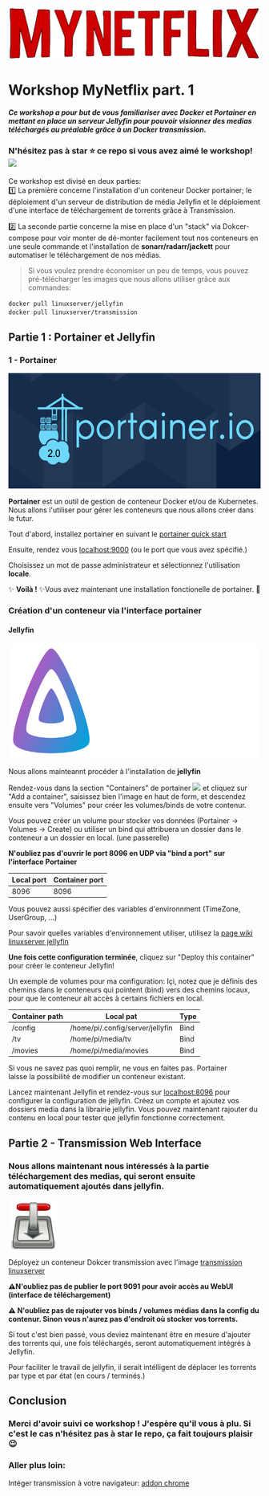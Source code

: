 ![](assets/mynetflix.png)

# Workshop MyNetflix part. 1

#### *Ce workshop a pour but de vous familiariser avec Docker et Portainer en mettant en place un serveur Jellyfin pour pouvoir visionner des medias téléchargés au préalable grâce à un Docker transmission.*

### **N'hésitez pas à star ⭐ ce repo si vous avez aimé le workshop!** ![](https://img.shields.io/github/stars/ajnart/mynetflix-part1?label=%E2%AD%90&style=for-the-badge?branch=master&kill_cache=1")

Ce workshop est divisé en deux parties:  
1️⃣ La première concerne l'installation d'un conteneur Docker portainer; le déploiement d'un serveur de distribution de média Jellyfin et le déploiement d'une interface de téléchargement de torrents grâce à Transmission.

2️⃣ La seconde partie concerne la mise en place d'un "stack" via Dokcer-compose pour voir monter de dé-monter facilement tout nos conteneurs en une seule commande et l'installation de **sonarr/radarr/jackett** pour automatiser le téléchargement de nos médias.

>Si vous voulez prendre économiser un peu de temps, vous pouvez pré-télécharger les images que nous allons utiliser grâce aux commandes:

``docker pull linuxserver/jellyfin``  
``docker pull linuxserver/transmission``  

## Partie 1 : Portainer et Jellyfin
### 1 - Portainer
<img src="assets/portainerlogo.png" width="562" height="230">

**Portainer** est un outil de gestion de conteneur Docker et/ou de Kubernetes. Nous allons l'utiliser pour gérer les conteneurs que nous allons créer dans le futur.

Tout d'abord, installez portainer en suivant le [portainer quick start](https://documentation.portainer.io/v2.0/deploy/ceinstalldocker/)

Ensuite, rendez vous [localhost:9000](http://localhost:9000) (ou le port que vous avez spécifié.)

Choisissez un mot de passe administrateur et sélectionnez l'utilisation **locale**.

✨ **Voilà !** ✨Vous avez maintenant une installation fonctionelle de portainer. 🐋

### Création d'un conteneur via l'interface portainer
#### Jellyfin
<img src="assets/jellyfin.svg" width="562" height="230">

Nous allons mainteannt procéder à l'installation de **jellyfin**

Rendez-vous dans la section "Containers" de portainer ![](assets/containers.png)
et cliquez sur "Add a container", saisissez bien l'image en haut de form, et descendez ensuite vers "Volumes" pour créer les volumes/binds de votre contenur.


Vous pouvez créer un volume pour stocker vos données (Portainer -> Volumes -> Create)
ou utiliser un bind qui attribuera un dossier dans le conteneur a un dossier en local. (une passerelle)

**N'oubliez pas d'ouvrir le port 8096 en UDP via "bind a port" sur l'interface Portainer**


| Local port   | Container port |
|--------------|----------------|
| 8096         | 8096           |


Vous pouvez aussi spécifier des variables d'environnment (TimeZone, UserGroup, ...)

Pour savoir quelles variables d'environnement utiliser, utilisez la [page wiki linuxserver jellyfin](https://hub.docker.com/r/linuxserver/jellyfin)

**Une fois cette configuration terminée**, cliquez sur "Deploy this container" pour créer le conteneur Jellyfin!


Un exemple de volumes pour ma configuration: 
Içi, notez que je définis des chemins dans le conteneurs qui pointent (bind) vers des chemins locaux, pour que le conteneur ait accès à certains fichiers en local.

| Container path       |  Local pat                             | Type
|----------------------|----------------------------------------|------
| /config              | /home/pi/.config/server/jellyfin       | Bind
| /tv                  | /home/pi/media/tv                      | Bind
| /movies              | /home/pi/media/movies                  | Bind

Si vous ne savez pas quoi remplir, ne vous en faites pas. Portainer laisse la possibilité de modifier un conteneur existant.

Lancez maintenant Jellyfin et rendez-vous sur [localhost:8096](http://localhost:8096) pour configurer la configuration de jellyfin. Créez un compte et ajoutez vos dossiers media dans la librairie jellyfin. 
Vous pouvez maintenant rajouter du contenu en local pour tester que jellyfin fonctionne correctement.

## Partie 2 - Transmission Web Interface
### Nous allons maintenant nous intéressés à la partie téléchargement des medias, qui seront ensuite automatiquement ajoutés dans jellyfin.

<img src="assets/transmission.png" width="100" height="100"> 

Déployez un conteneur Dokcer transmission avec l'image [transmission linuxserver](https://hub.docker.com/r/linuxserver/transmission)

**⚠N'oubliez pas de publier le port 9091 pour avoir accès au WebUI (interface de téléchargement)**

**⚠ N'oubliez pas de rajouter vos binds / volumes médias dans la config du contenur. Sinon vous n'aurez pas d'endroit où stocker vos torrents.**

Si tout c'est bien passé, vous deviez maintenant être en mesure d'ajouter des torrents qui, une fois téléchargés, seront automatiquement intégrés à Jellyfin.

Pour faciliter le travail de jellyfin, il serait intélligent de déplacer les torrents par type et par état (en cours / terminés.)

## Conclusion

### Merci d'avoir suivi ce workshop ! J'espère qu'il vous à plu. Si c'est le cas n'hésitez pas à star le repo, ça fait toujours plaisir 😉

### Aller plus loin:

Intéger transmission à votre navigateur: [addon chrome](https://chrome.google.com/webstore/detail/transmission-easy-client/cmkphjiphbjkffbcbnjiaidnjhahnned?hl=en)
